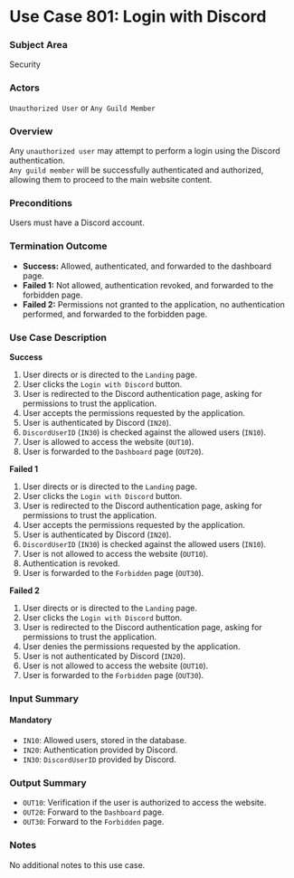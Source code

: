 # Use Case 801: Login with Discord

### Subject Area
Security

### Actors
`Unauthorized User` or `Any Guild Member`

### Overview
Any `unauthorized user` may attempt to perform a login using the Discord authentication.  
`Any guild member` will be successfully authenticated and authorized, allowing them to proceed to the main website content.

### Preconditions
Users must have a Discord account.

### Termination Outcome
- **Success:** Allowed, authenticated, and forwarded to the dashboard page.
- **Failed 1:** Not allowed, authentication revoked, and forwarded to the forbidden page.
- **Failed 2:** Permissions not granted to the application, no authentication performed, and forwarded to the forbidden page.

### Use Case Description
**Success**
1. User directs or is directed to the `Landing` page.
2. User clicks the `Login with Discord` button.
3. User is redirected to the Discord authentication page, asking for permissions to trust the application.
4. User accepts the permissions requested by the application.
5. User is authenticated by Discord (`IN20`).
6. `DiscordUserID` (`IN30`) is checked against the allowed users (`IN10`).
7. User is allowed to access the website (`OUT10`).
8. User is forwarded to the `Dashboard` page (`OUT20`).

**Failed 1**
1. User directs or is directed to the `Landing` page.
2. User clicks the `Login with Discord` button.
3. User is redirected to the Discord authentication page, asking for permissions to trust the application.
4. User accepts the permissions requested by the application.
5. User is authenticated by Discord (`IN20`).
6. `DiscordUserID` (`IN30`) is checked against the allowed users (`IN10`).
7. User is not allowed to access the website (`OUT10`).
8. Authentication is revoked.
9. User is forwarded to the `Forbidden` page (`OUT30`).

**Failed 2**
1. User directs or is directed to the `Landing` page.
2. User clicks the `Login with Discord` button.
3. User is redirected to the Discord authentication page, asking for permissions to trust the application.
4. User denies the permissions requested by the application.
5. User is not authenticated by Discord (`IN20`).
6. User is not allowed to access the website (`OUT10`).
7. User is forwarded to the `Forbidden` page (`OUT30`).

### Input Summary
#### Mandatory
- `IN10`: Allowed users, stored in the database.
- `IN20`: Authentication provided by Discord.
- `IN30`: `DiscordUserID` provided by Discord.

### Output Summary
- `OUT10`: Verification if the user is authorized to access the website.
- `OUT20`: Forward to the `Dashboard` page.
- `OUT30`: Forward to the `Forbidden` page.

### Notes
No additional notes to this use case.